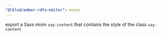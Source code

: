 ```yaml
---
"@lblod/ember-rdfa-editor": minor
---
```


export a Sass mixin `say-content` that contains the style of the class `say-content`
